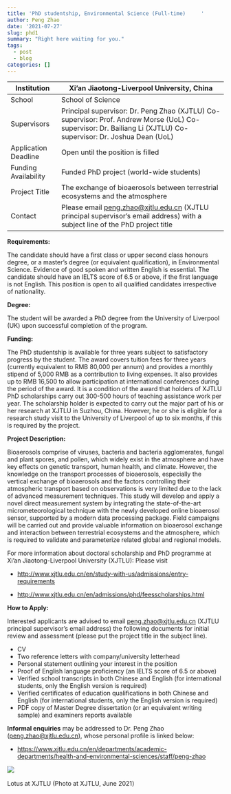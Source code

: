 ```yaml
---
title: 'PhD studentship, Environmental Science (Full-time)     '
author: Peng Zhao
date: '2021-07-27'
slug: phd1
summary: "Right here waiting for you."
tags:
  - post
  - blog
categories: []
---
```




| Institution          | Xi’an Jiaotong-Liverpool University, China                   |
| -------------------- | ------------------------------------------------------------ |
| School               | School of Science                                            |
| Supervisors          | Principal supervisor: Dr. Peng Zhao (XJTLU)  Co-supervisor: Prof. Andrew Morse (UoL)  Co-supervisor: Dr. Bailiang Li (XJTLU)  Co-supervisor: Dr. Joshua Dean (UoL) |
| Application Deadline | Open until the position is filled                            |
| Funding Availability | Funded PhD project (world-wide students)                     |
| Project Title        | The exchange of bioaerosols between terrestrial  ecosystems and the atmosphere |
| Contact              | Please email peng.zhao@xjtlu.edu.cn (XJTLU principal  supervisor’s email address) with a subject line of the PhD project title |



**Requirements:** 

The candidate should have a first class or upper second class honours degree, or a master’s degree (or equivalent qualification), in Environmental Science. Evidence of good spoken and written English is essential. The candidate should have an IELTS score of 6.5 or above, if the first language is not English. This position is open to all qualified candidates irrespective of nationality.

 

**Degree:** 

The student will be awarded a PhD degree from the University of Liverpool (UK) upon successful completion of the program.

 

**Funding:**

The PhD studentship is available for three years subject to satisfactory progress by the student. The award covers tuition fees for three years (currently equivalent to RMB 80,000 per annum) and provides a monthly stipend of 5,000 RMB as a contribution to living expenses. It also provides up to RMB 16,500 to allow participation at international conferences during the period of the award. It is a condition of the award that holders of XJTLU PhD scholarships carry out 300-500 hours of teaching assistance work per year. The scholarship holder is expected to carry out the major part of his or her research at XJTLU in Suzhou, China. However, he or she is eligible for a research study visit to the University of Liverpool of up to six months, if this is required by the project. 

 

**Project Description:** 

Bioaerosols comprise of viruses, bacteria and bacteria agglomerates, fungal and plant spores, and pollen, which widely exist in the atmosphere and have key effects on genetic transport, human health, and climate. However, the knowledge on the transport processes of bioaerosols, especially the vertical exchange of bioaerosols and the factors controlling their atmospheric transport based on observations is very limited due to the lack of advanced measurement techniques. This study will develop and apply a novel direct measurement system by integrating the state-of-the-art micrometeorological technique with the newly developed online bioaerosol sensor, supported by a modern data processing package. Field campaigns will be carried out and provide valuable information on bioaerosol exchange and interaction between terrestrial ecosystems and the atmosphere, which is required to validate and parameterize related global and regional models.

 

For more information about doctoral scholarship and PhD programme at Xi’an Jiaotong-Liverpool University (XJTLU): Please visit 

- http://www.xjtlu.edu.cn/en/study-with-us/admissions/entry-requirements

- http://www.xjtlu.edu.cn/en/admissions/phd/feesscholarships.html 

 

**How to Apply:** 

Interested applicants are advised to email peng.zhao@xjtlu.edu.cn (XJTLU principal supervisor’s email address) the following documents for initial review and assessment (please put the project title in the subject line). 

- CV 
- Two     reference letters with company/university letterhead
- Personal     statement outlining your interest in the position 
- Proof of     English language proficiency (an IELTS score of 6.5 or above)
- Verified     school transcripts in both Chinese and English (for international students,     only the English version is required)
- Verified     certificates of education qualifications in both Chinese and English (for     international students, only the English version is required)  
- PDF copy of Master     Degree dissertation (or an equivalent writing sample) and examiners     reports available 

 

**Informal enquiries** may be addressed to Dr. Peng Zhao (peng.zhao@xjtlu.edu.cn), whose personal profile is linked below:

- https://www.xjtlu.edu.cn/en/departments/academic-departments/health-and-environmental-sciences/staff/peng-zhao



![](../../image/photo-xjtlu-lotus.jpg)

Lotus at XJTLU (Photo at XJTLU, June 2021）
